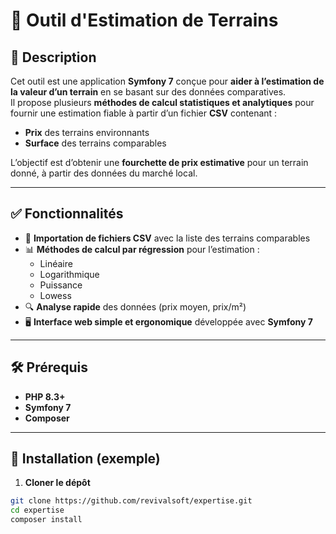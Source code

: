 # 🏡 Outil d'Estimation de Terrains

## 📌 Description  
Cet outil est une application **Symfony 7** conçue pour **aider à l’estimation de la valeur d’un terrain** en se basant sur des données comparatives.  
Il propose plusieurs **méthodes de calcul statistiques et analytiques** pour fournir une estimation fiable à partir d’un fichier **CSV** contenant :  
- **Prix** des terrains environnants  
- **Surface** des terrains comparables  


L’objectif est d’obtenir une **fourchette de prix estimative** pour un terrain donné, à partir des données du marché local.

---

## ✅ Fonctionnalités  
- 📂 **Importation de fichiers CSV** avec la liste des terrains comparables  
- 📊 **Méthodes de calcul par régression** pour l’estimation :  
  - Linéaire  
  - Logarithmique
  - Puissance
  - Lowess  
- 🔍 **Analyse rapide** des données (prix moyen, prix/m²)  
- 🖥 **Interface web simple et ergonomique** développée avec **Symfony 7**  
 

---

## 🛠 Prérequis  
- **PHP 8.3+**  
- **Symfony 7**  
- **Composer**  

---

## 🚀 Installation (exemple)

1. **Cloner le dépôt**  
```bash
git clone https://github.com/revivalsoft/expertise.git
cd expertise
composer install
